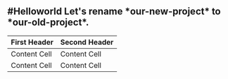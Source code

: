 #Helloworld
Let's rename \*our-new-project\* to \*our-old-project\*.
---------------------------------------------------------
| First Header  | Second Header |
| ------------- | ------------- |
| Content Cell  | Content Cell  |
| Content Cell  | Content Cell  |


